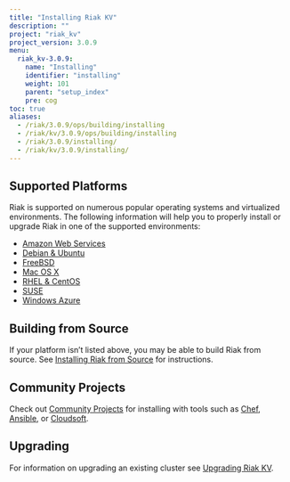 ```yaml
---
title: "Installing Riak KV"
description: ""
project: "riak_kv"
project_version: 3.0.9
menu:
  riak_kv-3.0.9:
    name: "Installing"
    identifier: "installing"
    weight: 101
    parent: "setup_index"
    pre: cog
toc: true
aliases:
  - /riak/3.0.9/ops/building/installing
  - /riak/kv/3.0.9/ops/building/installing
  - /riak/3.0.9/installing/
  - /riak/kv/3.0.9/installing/
---
```


[install aws]: {{<baseurl>}}riak/kv/3.0.9/setup/installing/amazon-web-services
[install debian & ubuntu]: {{<baseurl>}}riak/kv/3.0.9/setup/installing/debian-ubuntu
[install freebsd]: {{<baseurl>}}riak/kv/3.0.9/setup/installing/freebsd
[install mac osx]: {{<baseurl>}}riak/kv/3.0.9/setup/installing/mac-osx
[install rhel & centos]: {{<baseurl>}}riak/kv/3.0.9/setup/installing/rhel-centos
[install suse]: {{<baseurl>}}riak/kv/3.0.9/setup/installing/suse
[install windows azure]: {{<baseurl>}}riak/kv/3.0.9/setup/installing/windows-azure
[install source index]: {{<baseurl>}}riak/kv/3.0.9/setup/installing/source
[community projects]: {{<baseurl>}}community/projects
[upgrade index]: {{<baseurl>}}riak/kv/3.0.9/setup/upgrading

## Supported Platforms

Riak is supported on numerous popular operating systems and virtualized
environments. The following information will help you to
properly install or upgrade Riak in one of the supported environments:

  * [Amazon Web Services][install aws]
  * [Debian & Ubuntu][install debian & ubuntu]
  * [FreeBSD][install freebsd]
  * [Mac OS X][install mac osx]
  * [RHEL & CentOS][install rhel & centos]
  * [SUSE][install suse]
  * [Windows Azure][install windows azure]

## Building from Source

If your platform isn’t listed above, you may be able to build Riak from source. See [Installing Riak from Source][install source index] for instructions.

## Community Projects

Check out [Community Projects][community projects] for installing with tools such as [Chef](https://www.chef.io/chef/), [Ansible](http://www.ansible.com/), or [Cloudsoft](http://www.cloudsoftcorp.com/).

## Upgrading

For information on upgrading an existing cluster see [Upgrading Riak KV][upgrade index].





